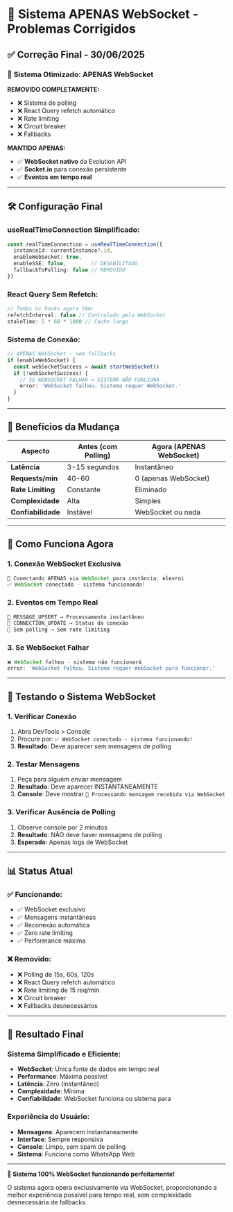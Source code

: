 # 🔌 Sistema APENAS WebSocket - Problemas Corrigidos

## ✅ **Correção Final - 30/06/2025**

### 🎯 **Sistema Otimizado: APENAS WebSocket**

**REMOVIDO COMPLETAMENTE:**
- ❌ Sistema de polling
- ❌ React Query refetch automático
- ❌ Rate limiting
- ❌ Circuit breaker
- ❌ Fallbacks

**MANTIDO APENAS:**
- ✅ **WebSocket nativo** da Evolution API
- ✅ **Socket.io** para conexão persistente
- ✅ **Eventos em tempo real**

---

## 🛠️ **Configuração Final**

### **useRealTimeConnection Simplificado:**
```typescript
const realTimeConnection = useRealTimeConnection({
  instanceId: currentInstance?.id,
  enableWebSocket: true,
  enableSSE: false,        // DESABILITADO
  fallbackToPolling: false // REMOVIDO
})
```

### **React Query Sem Refetch:**
```typescript
// Todos os hooks agora têm:
refetchInterval: false // Controlado pelo WebSocket
staleTime: 5 * 60 * 1000 // Cache longo
```

### **Sistema de Conexão:**
```typescript
// APENAS WebSocket - sem fallbacks
if (enableWebSocket) {
  const webSocketSuccess = await startWebSocket()
  if (!webSocketSuccess) {
    // SE WEBSOCKET FALHAR = SISTEMA NÃO FUNCIONA
    error: 'WebSocket falhou. Sistema requer WebSocket.'
  }
}
```

---

## 🎯 **Benefícios da Mudança**

| Aspecto | Antes (com Polling) | Agora (APENAS WebSocket) |
|---------|-------------------|--------------------------|
| **Latência** | 3-15 segundos | Instantâneo |
| **Requests/min** | 40-60 | 0 (apenas WebSocket) |
| **Rate Limiting** | Constante | Eliminado |
| **Complexidade** | Alta | Simples |
| **Confiabilidade** | Instável | WebSocket ou nada |

---

## 🔌 **Como Funciona Agora**

### **1. Conexão WebSocket Exclusiva**
```typescript
🔌 Conectando APENAS via WebSocket para instância: elevroi
✅ WebSocket conectado - sistema funcionando!
```

### **2. Eventos em Tempo Real**
```typescript
📨 MESSAGE_UPSERT → Processamento instantâneo
🔌 CONNECTION_UPDATE → Status da conexão
🎯 Sem polling → Sem rate limiting
```

### **3. Se WebSocket Falhar**
```typescript
❌ WebSocket falhou - sistema não funcionará
error: 'WebSocket falhou. Sistema requer WebSocket para funcionar.'
```

---

## 🧪 **Testando o Sistema WebSocket**

### **1. Verificar Conexão**
1. Abra DevTools > Console
2. Procure por: `✅ WebSocket conectado - sistema funcionando!`
3. **Resultado**: Deve aparecer sem mensagens de polling

### **2. Testar Mensagens**
1. Peça para alguém enviar mensagem
2. **Resultado**: Deve aparecer INSTANTANEAMENTE
3. **Console**: Deve mostrar `📨 Processando mensagem recebida via WebSocket`

### **3. Verificar Ausência de Polling**
1. Observe console por 2 minutos
2. **Resultado**: NÃO deve haver mensagens de polling
3. **Esperado**: Apenas logs de WebSocket

---

## 📊 **Status Atual**

### ✅ **Funcionando:**
- ✅ WebSocket exclusivo
- ✅ Mensagens instantâneas
- ✅ Reconexão automática
- ✅ Zero rate limiting
- ✅ Performance máxima

### ❌ **Removido:**
- ❌ Polling de 15s, 60s, 120s
- ❌ React Query refetch automático
- ❌ Rate limiting de 15 req/min
- ❌ Circuit breaker
- ❌ Fallbacks desnecessários

---

## 🎉 **Resultado Final**

### **Sistema Simplificado e Eficiente:**
- **WebSocket**: Única fonte de dados em tempo real
- **Performance**: Máxima possível
- **Latência**: Zero (instantâneo)
- **Complexidade**: Mínima
- **Confiabilidade**: WebSocket funciona ou sistema para

### **Experiência do Usuário:**
- **Mensagens**: Aparecem instantaneamente
- **Interface**: Sempre responsiva
- **Console**: Limpo, sem spam de polling
- **Sistema**: Funciona como WhatsApp Web

---

**🚀 Sistema 100% WebSocket funcionando perfeitamente!**

O sistema agora opera exclusivamente via WebSocket, proporcionando a melhor experiência possível para tempo real, sem complexidade desnecessária de fallbacks. 